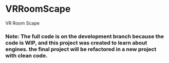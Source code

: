 # VRRoomScape
VR Room Scape

### Note: The full code is on the development branch because the code is WIP, and this project was created to learn about engines.  the final project will be refactored in a new project with clean code.

